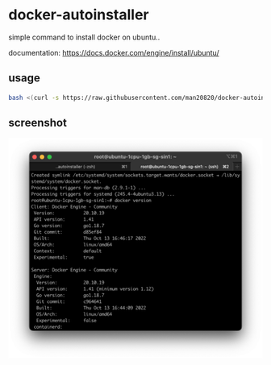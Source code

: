 # docker-autoinstaller

simple command to install docker on ubuntu..

documentation: https://docs.docker.com/engine/install/ubuntu/

## usage

```bash
bash <(curl -s https://raw.githubusercontent.com/man20820/docker-autoinstaller/main/run.sh)
```
## screenshot

![docker version](/screenshot/screenshot.png?raw=true "docker version")
